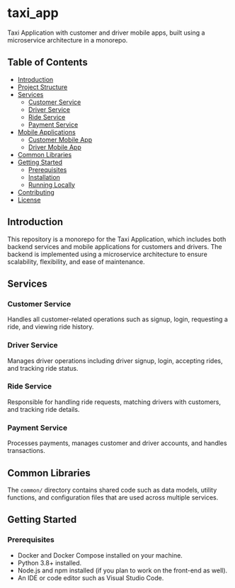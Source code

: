 # taxi_app

Taxi Application with customer and driver mobile apps, built using a microservice architecture in a monorepo.

## Table of Contents

- [Introduction](#introduction)
- [Project Structure](#project-structure)
- [Services](#services)
  - [Customer Service](#customer-service)
  - [Driver Service](#driver-service)
  - [Ride Service](#ride-service)
  - [Payment Service](#payment-service)
- [Mobile Applications](#mobile-applications)
  - [Customer Mobile App](#customer-mobile-app)
  - [Driver Mobile App](#driver-mobile-app)
- [Common Libraries](#common-libraries)
- [Getting Started](#getting-started)
  - [Prerequisites](#prerequisites)
  - [Installation](#installation)
  - [Running Locally](#running-locally)
- [Contributing](#contributing)
- [License](#license)

## Introduction

This repository is a monorepo for the Taxi Application, which includes both backend services and mobile applications for customers and drivers. The backend is implemented using a microservice architecture to ensure scalability, flexibility, and ease of maintenance.

## Services

### Customer Service

Handles all customer-related operations such as signup, login, requesting a ride, and viewing ride history.

### Driver Service

Manages driver operations including driver signup, login, accepting rides, and tracking ride status.

### Ride Service

Responsible for handling ride requests, matching drivers with customers, and tracking ride details.

### Payment Service

Processes payments, manages customer and driver accounts, and handles transactions.

## Common Libraries

The `common/` directory contains shared code such as data models, utility functions, and configuration files that are used across multiple services.

## Getting Started

### Prerequisites

- Docker and Docker Compose installed on your machine.
- Python 3.8+ installed.
- Node.js and npm installed (if you plan to work on the front-end as well).
- An IDE or code editor such as Visual Studio Code.